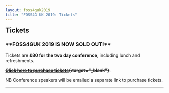 ```yaml
---
layout: foss4guk2019
title: "FOSS4G UK 2019: Tickets"
---
```

<h2 style="margin-top:0;">Tickets</h2>

<h3>**FOSS4GUK 2019 IS NOW SOLD OUT!**</h3>

Tickets are **&#163;80 for the two day conference**, including lunch and refreshments.

<span style="text-decoration: line-through;">**[Click here to purchase tickets](https://www.eventbrite.co.uk/e/foss4guk-2019-tickets-64538005913 "FOSS4GUK 2019 Tickets"){:target="_blank"}**</span>.

NB Conference speakers will be emailed a separate link to purchase tickets.

----------------------
